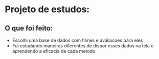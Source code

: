 # Projeto de estudos:
## O que foi feito:
- Escolhi uma base de dados com filmes e avaliacoes para eles
- Fui estudando maneiras diferentes de dispor esses dados na tela e aprendendo a eficacia de cada metodo
